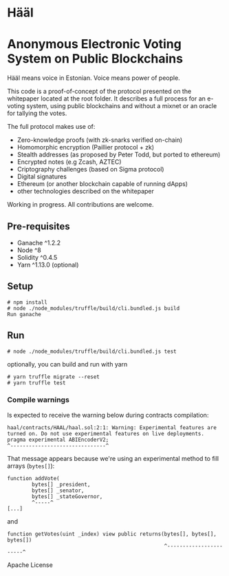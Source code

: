 # Hääl
# Anonymous Electronic Voting System on Public Blockchains 

Hääl means voice in Estonian. Voice means power of people.

This code is a proof-of-concept of the protocol presented on the whitepaper located at the root folder.
It describes a full process for an e-voting system, using public blockchains and without a mixnet or an oracle for tallying the votes.

The full protocol makes use of:
- Zero-knowledge proofs (with zk-snarks verified on-chain)
- Homomorphic encryption (Paillier protocol + zk)
- Stealth addresses (as proposed by Peter Todd, but ported to ethereum)
- Encrypted notes (e.g Zcash, AZTEC)
- Criptography challenges (based on Sigma protocol)
- Digital signatures
- Ethereum (or another blockchain capable of running dApps)
- other technologies described on the whitepaper

Working in progress.
All contributions are welcome.

## Pre-requisites
- Ganache ^1.2.2
- Node ^8
- Solidity ^0.4.5
- Yarn ^1.13.0 (optional)

## Setup
```
# npm install
# node ./node_modules/truffle/build/cli.bundled.js build
Run ganache
```

## Run
```
# node ./node_modules/truffle/build/cli.bundled.js test
```

optionally, you can build and run with yarn
```
# yarn truffle migrate --reset
# yarn truffle test
```

### Compile warnings

Is expected to receive the warning below during contracts compilation:
```
haal/contracts/HAAL/haal.sol:2:1: Warning: Experimental features are turned on. Do not use experimental features on live deployments.
pragma experimental ABIEncoderV2;
^-------------------------------^
```

That message appears because we're using an experimental method to fill arrays (`bytes[]`):
```
function addVote(
        bytes[] _president, 
        bytes[] _senator, 
        bytes[] _stateGovernor,
        ^-----^
[...]
```
and
```
function getVotes(uint _index) view public returns(bytes[], bytes[], bytes[])
                                                   ^-----------------------^
```

Apache License
